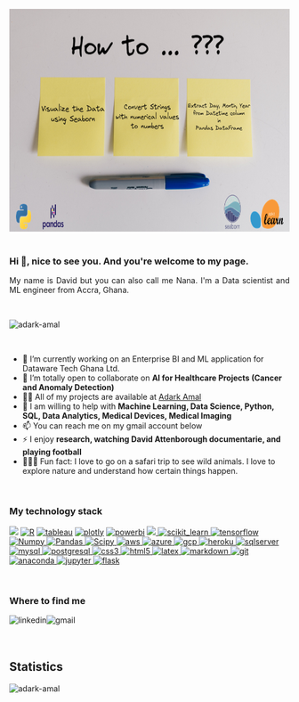 <p align="center"><img src="https://github.com/Adark-Amal/Adark-Amal/blob/main/profile.png" alt="Curious Data Scientist" width='100%' height='400'/> 

<br>
<br>

<h3 align="justify">Hi 👋, nice to see you. And you're welcome to my page.</h3>
<p align="justify">My name is David but you can also call me Nana. I'm a Data scientist and ML engineer from Accra, Ghana.</p>

<br>
<p align="left"> <img src="https://komarev.com/ghpvc/?username=adark-amal&label=Profile%20views&color=0e75b6&style=flat" alt="adark-amal" /> </p>

<br>

- 🔭 I’m currently working on an Enterprise BI and ML application for Dataware Tech Ghana Ltd.
- 👯 I’m totally open to collaborate on **AI for Healthcare Projects (Cancer and Anomaly Detection)**
- 👨‍💻 All of my projects are available at [Adark Amal](https://github.com/adark-amal)
- 💬 I am willing to help with **Machine Learning, Data Science, Python, SQL, Data Analytics, Medical Devices, Medical Imaging**
- 📫 You can reach me on my gmail account below
- ⚡ I enjoy **research, watching David Attenborough documentarie, and playing football**
- 🚴🏽‍♀️ Fun fact: I love to go on a safari trip to see wild animals. I love to explore nature and understand how certain things happen.

<br>


<h3> My technology stack </h3>
<p align="left">
 <a  href="https://www.python.org" target="_blank"><img src="https://img.shields.io/badge/python-3670A0?style=for-the-badge&logo=python&logoColor=ffdd54"/></a>
<a  href="https://www.r-project.org/" target="_blank"><img src="https://img.shields.io/badge/r-%23276DC3.svg?style=for-the-badge&logo=r&logoColor=white" alt="R" /></a>
<a  href="https://www.tableau.com/" target="_blank"><img src="https://img.shields.io/badge/-Tableau-87CEFA?logo=tableau&logoColor=E97627&style=for-the-badge" alt="tableau"/></a>
<a href="https://plotly.com/" target="_blank"> <img src="https://img.shields.io/badge/Plotly-%233F4F75.svg?style=for-the-badge&logo=plotly&logoColor=white" alt="plotly"/></a>
<a  href="https://powerbi.microsoft.com/en-us/" target="_blank"> <img src="https://img.shields.io/badge/-Power%20BI-696969?logo=power-bi&logoColor=F2C811&&style=for-the-badge" alt="powerbi"/></a>
<a href="https://pytorch.org/" target="_blank"> <img src="https://img.shields.io/badge/PyTorch-%23EE4C2C.svg?style=for-the-badge&logo=PyTorch&logoColor=white"/> </a> 
<a href="https://scikit-learn.org/" target="_blank"> <img src="https://img.shields.io/badge/scikit--learn-%23F7931E.svg?style=for-the-badge&logo=scikit-learn&logoColor=white" alt="scikit_learn"/> </a> 
<a href="https://www.tensorflow.org" target="_blank"> <img src="https://img.shields.io/badge/TensorFlow-%23FF6F00.svg?style=for-the-badge&logo=TensorFlow&logoColor=white" alt="tensorflow"/></a>
<a href="https://numpy.org/" target="_blank"> <img src="https://img.shields.io/badge/numpy-%23013243.svg?style=for-the-badge&logo=numpy&logoColor=white" alt="Numpy"/> </a>
<a href="https://pandas.pydata.org/" target="_blank"> <img src="https://img.shields.io/badge/pandas-%23150458.svg?style=for-the-badge&logo=pandas&logoColor=white" alt="Pandas"/> </a>
<a href="https://scipy.org/" target="_blank"> <img src="https://img.shields.io/badge/SciPy-%230C55A5.svg?style=for-the-badge&logo=scipy&logoColor=%white" alt="Scipy"/> </a>
<a href="https://aws.amazon.com" target="_blank"> <img src="https://img.shields.io/badge/AWS-%23FF9900.svg?style=for-the-badge&logo=amazon-aws&logoColor=white" alt="aws"/> </a> <a href="https://azure.microsoft.com/en-in/" target="_blank"> <img src="https://img.shields.io/badge/azure-%230072C6.svg?style=for-the-badge&logo=azure-devops&logoColor=white" alt="azure"/> </a>
<a href="https://cloud.google.com" target="_blank"> <img src="https://img.shields.io/badge/GoogleCloud-%234285F4.svg?style=for-the-badge&logo=google-cloud&logoColor=white" alt="gcp"/> </a>
<a href="https://www.heroku.com/" target="_blank"> <img src="https://img.shields.io/badge/heroku-%23430098.svg?style=for-the-badge&logo=heroku&logoColor=white" alt="heroku"/> </a>
<a href="https://www.microsoft.com/en-us/sql-server/sql-server-downloads" target="_blank"> <img src="https://img.shields.io/badge/Microsoft%20SQL%20Sever-CC2927?style=for-the-badge&logo=microsoft%20sql%20server&logoColor=white" alt="sqlserver"/> </a> 
<a href="https://www.mysql.com/" target="_blank"> <img src="https://img.shields.io/badge/mysql-%2300f.svg?style=for-the-badge&logo=mysql&logoColor=white" alt="mysql"/> </a>
<a href="https://www.postgresql.org" target="_blank"> <img src="https://img.shields.io/badge/postgres-%23316192.svg?style=for-the-badge&logo=postgresql&logoColor=white" alt="postgresql"/> </a>
<a href="https://www.w3schools.com/css/" target="_blank"> <img src="https://img.shields.io/badge/css3-%231572B6.svg?style=for-the-badge&logo=css3&logoColor=white" alt="css3"/>
<a href="https://www.w3.org/html/" target="_blank"> <img src="https://img.shields.io/badge/html5-%23E34F26.svg?style=for-the-badge&logo=html5&logoColor=white" alt="html5"/> </a>
<a href="https://www.latex-project.org/" target="_blank"> <img src="https://img.shields.io/badge/latex-%23008080.svg?style=for-the-badge&logo=latex&logoColor=white" alt="latex"/> </a>
<a href="https://www.markdownguide.org/" target="_blank"> <img src="https://img.shields.io/badge/markdown-%23000000.svg?style=for-the-badge&logo=markdown&logoColor=white" alt="markdown"/> </a>
<a href="https://git-scm.com/" target="_blank"> <img src="https://img.shields.io/badge/git-%23F05033.svg?style=for-the-badge&logo=git&logoColor=white" alt="git"/> </a>
<a href="https://www.anaconda.com/" target="_blank"> <img src="https://img.shields.io/badge/Anaconda-%2344A833.svg?style=for-the-badge&logo=anaconda&logoColor=white" alt="anaconda"/>
<a href="https://jupyter.org/" target="_blank"> <img src="https://img.shields.io/badge/jupyter-%23FA0F00.svg?style=for-the-badge&logo=jupyter&logoColor=white" alt="jupyter"/>
<a href="https://flask.palletsprojects.com/en/2.0.x/" target="_blank"> <img src="https://img.shields.io/badge/flask-%23000.svg?style=for-the-badge&logo=flask&logoColor=white" alt="flask"/></a>
</p>
<br>

<h3 align="left">Where to find me</h3>
<p align="left">
<a href="https://linkedin.com/in/d-adark" target="blank"><img align="left" alt="linkedin" src="https://img.shields.io/badge/linkedin-%230077B5.svg?&style=for-the-badge&logo=linkedin&logoColor=white" /></a>
<a href="mailto: davidwyse48@gmail.com" target="blank"><img align="left" alt="gmail" src="https://img.shields.io/badge/Gmail-D14836?style=for-the-badge&logo=gmail&logoColor=white" /></a>
</p>
  
<br>
<br>
<br>

<h2 align="left">Statistics</h2>
<p><img src="https://github-readme-stats.vercel.app/api?username=adark-amal&show_icons=true&locale=en" alt="adark-amal"/></p>
